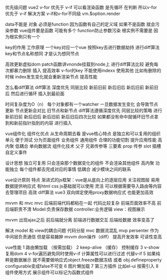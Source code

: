 优先级问题  vue2 v-for 优先于 v-if  可以看渲染函数 是先循环 在判断  所以v-for 优先于 v-if 
解决方案 v-if和v-for不同级   vm.$option.render


data不能是 对象 必须是function 因为函数有自己的定义域  如果不是函数 就会污染参数
vue组件要是函数 可能有多个 function防止参数污染 根实例不需要是 因为根实例只有一个



key的作用 工作原理
一个key对应一个vue 按照key去进行数据劫持 进行diff算法 key和节点名称想同 才是认为想同节点

高效更新虚拟dom patch函数讲vnonde挂载到node上 进行diff算法比较 避免每次都暴力删除 插入 提高效率
 v-for的key 不能使用indexx 使用其他 比如有删除的时候 index发生变化就会重新渲染节点 提高性能



 怎么看diff算法
 diff算法 深度优先 同层比较
 新前旧前
 新后旧后
 新后旧前
 新前旧后
 然后进行循环 插入到最前面

 时间复杂度为O（n）
 每个对象都有一个watcher 一旦数据发生变化 会导致节点更新
 节点更新会对比 旧节点和新节点
 diff算法遵循深度优先 同层比较的策略 进行新前旧前 新后旧后
 新后旧前 新后旧后四次比较 如果都没有命中就循环旧节点拿到和新前指针指到的内容 进行插入


 vue组件化  组件化优点 从生命周期去看 
  是vue核心特点 是独立和可以复用的组织单元 便于测试 分为页面组件 业务组件 通用组件
  合理的功能切割 提升应用性能 高内聚 低耦合 单向数据流
  组件化技术 父子 兄弟传参等
  三要素 
  prop 传参
  slot 插槽
  自定义事件

  设计思想 
  独立可复用 只会渲染那个数据变化的组件 不会渲染其他组件
  高内聚 功能独立  每个组件都去完成对应的事情
  低耦合 减少模块之间的联系


  vue设计原则
  特点 
  渐进式的js框架：vue是从底向上的逐层应用 关注视图层 
  易用 数据提供响应式 有html css js基础就可以使用
  灵活 可以根据需要导入路由等内容去管理项目
  高效  diff算法  vue3 双向绑定使用proxy数据响应式 也能更加高效


mvvm 和 mvc
mvc 后端前端代码都粘在一起 代码比较复杂  前端页面效率不高 前后端职责不清
Model:负责保存数据
controller:业务逻辑
view：视图展示

mvvm 出现ajax之后 前后端就分离 前端进行数据交互 后端给数据 效率变高了


解决 model 和 view的耦合问题 
代码分层 mvc 数据流混乱
mvp persenter 作为中间层负责通信 但是容易臃肿
mvvm dom操作（diff） 提高开发效率 可读性变高


vue性能
1 路由懒加载  （按需加载）
2 keep-alive （缓存） 控制缓存
3 v-show复用dom
4 v-for遍历避免同时使用v-if 计算属性可以进行过滤 代替v-if
5 如果纯粹是数据展示 就不需要做响应式object.freeze数据冻结 或者 obj.defineproperty configurable变成false不可变
6 图片懒加载
7 第三方插件 比如el-ui 按需引入 
8 组件使用方式 展示组件可以标记为函数式组件 <template functional><template>
9 子组件分割
10 频繁使用计算属性会导致性能降低 可以变成一个变量
11 ssr 


vue3 新特性
更快 

1 虚拟dom重写 编译会有更多报错 增加了元素节点判断 比如子元素判断 是否有 有多少个 有没有key等之类的都有参数去判断
2 优化slots 减少不必要的渲染
3 静态树 静态属性的提升
4 数据绑定proxy  兼容性变差了 ie11不兼容

更小 
1 通过tree shaking去优化核心库 代码打包会更小

更容易维护
1 ts+模块化  代码检测 错误检测

更加友好
1 运行编译器核心与平台无关 

容易使用
1 ts报错
2 调试
3 响应式更快



vue项目优化 
1 代码
路由懒加载
图片懒加载
第三方插件按需引入
v-if 和 v-show 使用
v-for遍历不使用index 使用唯一的key 如果进行删除 index会变化要重新渲染

2 webpack优化
webpack对图片进行压缩
提取公共代码  js css进行提取
模板预编译
字体文件压缩

3 web
gzip压缩
浏览器缓存  避免重新加载数据
cdn使用 



vue模板编译
 将template转化为render函数的过程
 第一步 模板字符串转换成ast虚拟树
 第二步 对ast进行静态节点标记 用来渲染虚拟dom
 第三部 生成render函数（h函数）

 vue.extends
使用vue构造器 创建一个子类

<div id="mount-point"></div>
// 创建构造器
var Profile = Vue.extend({
  template: '<p>{{firstName}} {{lastName}} aka {{alias}}</p>',
  data: function () {
    return {
      firstName: 'Walter',
      lastName: 'White',
      alias: 'Heisenberg'
    }
  }
})
// 创建 Profile 实例，并挂载到一个元素上。
new Profile().$mount('#mount-point')

使用：从接口动态渲染组件 

nextick
nextick中的回调实在下次dom更新循环结束之后执行的延迟回调 修改数据之后立即使用这个方法 获取更新后的dom


diff算法 最小量更新 key看是否是同一节点 key sel（同层比较） vue3 还加了 判断  v-for要有key 没有key没次都是暴力删除再添加新的 消耗性能
新前旧前 新后旧后  新后旧前 新前旧后 没有就循环 有了 就++

组件调用顺序 先父后子 组件渲染完成是先子后父
组建销毁操作 先父后子 销毁完成的顺序是先子后父


加载渲染过程
父 beforecreate -> 父 created -> 父 beforeMount > 子 beforeCreate -> 子 created -> 子 beforeMount -> 子 Mounted  -> 父 mounted

自组件更新
父 beforeUpdate -> 子 beforeUpdate -> 子 updated -> 父 updated

销毁过程 
父 beforedestroy -> 子 beforedestroy -> 子 detroyed -> 父 destroyed

自定义指令 原理是什么
指令的本质是装饰器 给html添加自定义功能

自定义指令有五个生命周期
bind 只调用一次 指令第一次绑定元素时调用 这个钩子函数可以定义绑定时执行一次的初始化动作
inserted 被绑元素插入父节点
update 被绑元素锁在模板更新时调用
componentUpdated 模板完成一次更新周期时调用
unbind   解除绑定

定义自定义指令
vue.directive(指令名,{bind:function(el,binding){}})

原理 
生成ast语法树 添加directives属性
通过genDirectives生成指令代码
patch前将指令的钩子提取到回调函数中，在patch里面写下相应的钩子
知悉对应指令调用该语法



computed 和 watch
watch     是监听里面数据发生变化才响应 一对多 可以不用return   immediate第一次加载
computed  必须return 是计算某一个属性的变化 如果一个值改变了 才会去返回  多对一


computed和methods
computed 有缓存 多次调用时计算属性只会调用一次
methods  没有缓存 调用方法几次就执行几次


created 和mounted
created 在模板渲染成html前调用
mounted 渲染成html时候调用


eventBus 和 vuex
eventBus适合少量数据 数据不同步
vuex 数据量大 数据同步


